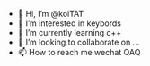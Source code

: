 - 👋 Hi, I’m @koiTAT
- 👀 I’m interested in keybords
- 🌱 I’m currently learning c++
- 💞️ I’m looking to collaborate on ...
- 📫 How to reach me wechat QAQ

<!---
koiTAT/koiTAT is a ✨ special ✨ repository because its `README.md` (this file) appears on your GitHub profile.
You can click the Preview link to take a look at your changes.
--->
